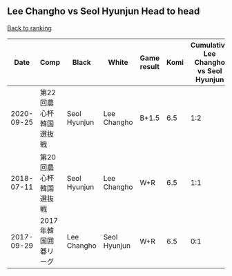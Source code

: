 ## Lee Changho vs Seol Hyunjun Head to head

[Back to ranking](../../index.md)




| **Date** | **Comp** | **Black** | **White** | **Game result** | **Komi** | **Cumulative Lee Changho vs Seol Hyunjun** | **Lee Changho streak** | **Seol Hyunjun streak** | 
| --- | --- | --- | --- | --- | --- | --- | --- | --- |
| 2020-09-25 | 第22回農心杯韓国選抜戦 | Seol Hyunjun | Lee Changho | B+1.5 | 6.5 | 1:2 | 0 | 1 | 
| 2018-07-11 | 第20回農心杯韓国選抜戦 | Seol Hyunjun | Lee Changho | W+R | 6.5 | 1:1 | 1 | 0 | 
| 2017-09-29 | 2017年韓国囲碁リーグ | Lee Changho | Seol Hyunjun | W+R | 6.5 | 0:1 | 0 | 1 |




